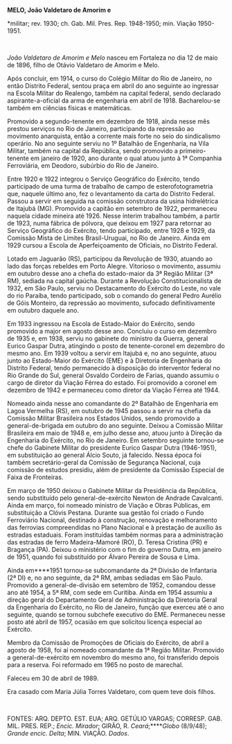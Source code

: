 **MELO, João Valdetaro de Amorim e**

\*militar; rev. 1930; ch. Gab. Mil. Pres. Rep. 1948-1950; min. Viação
1950-1951.

 

*João Valdetaro de Amorim e Melo* nasceu em Fortaleza no dia 12 de maio
de 1896, filho de Otávio Valdetaro de Amorim e Melo.

Após concluir, em 1914, o curso do Colégio Militar do Rio de Janeiro, no
então Distrito Federal, sentou praça em abril do ano seguinte ao
ingressar na Escola Militar do Realengo, também na capital federal,
sendo declarado aspirante-a-oficial da arma de engenharia em abril de
1918. Bacharelou-se também em ciências físicas e matemáticas.

Promovido a segundo-tenente em dezembro de 1918, ainda nesse mês prestou
serviços no Rio de Janeiro, participando da repressão ao movimento
anarquista, então a corrente mais forte no seio do sindicalismo
operário. No ano seguinte serviu no 1º Batalhão de Engenharia, na Vila
Militar, também na capital da República, sendo promovido a
primeiro-tenente em janeiro de 1920, ano durante o qual atuou junto à 1ª
Companhia Ferroviária, em Deodoro, subúrbio do Rio de Janeiro.

Entre 1920 e 1922 integrou o Serviço Geográfico do Exército, tendo
participado de uma turma de trabalho de campo de esterofotogrametria
que, naquele último ano, fez o levantamento da carta do Distrito
Federal. Passou a servir em seguida na comissão construtora da usina
hidrelétrica de Itajubá (MG). Promovido a capitão em setembro de 1922,
permaneceu naquela cidade mineira até 1926. Nesse ínterim trabalhou
também, a partir de 1923, numa fábrica de pólvora, que deixou em 1927
para retornar ao Serviço Geográfico do Exército, tendo participado,
entre 1928 e 1929, da Comissão Mista de Limites Brasil-Uruguai, no Rio
de Janeiro. Ainda em 1929 cursou a Escola de Aperfeiçoamento de
Oficiais, no Distrito Federal.

Lotado em Jaguarão (RS), participou da Revolução de 1930, atuando ao
lado das forças rebeldes em Porto Alegre. Vitorioso o movimento, assumiu
em outubro desse ano a chefia do estado-maior da 3ª Região Militar (3ª
RM), sediada na capital gaúcha. Durante a Revolução Constitucionalista
de 1932, em São Paulo, serviu no Destacamento do Exército do Leste, no
vale do rio Paraíba, tendo participado, sob o comando do general Pedro
Aurélio de Góis Monteiro, da repressão ao movimento, sufocado
definitivamente em outubro daquele ano.

Em 1933 ingressou na Escola de Estado-Maior do Exército, sendo promovido
a major em agosto desse ano. Concluiu o curso em dezembro de 1935 e, em
1938, serviu no gabinete do ministro da Guerra, general Eurico Gaspar
Dutra, atingindo o posto de tenente-coronel em dezembro do mesmo ano. Em
1939 voltou a servir em Itajubá e, no ano seguinte, atuou junto ao
Estado-Maior do Exército (EME) e à Diretoria de Engenharia do Distrito
Federal, tendo permanecido à disposição do interventor federal no Rio
Grande do Sul, general Osvaldo Cordeiro de Farias, quando assumiu o
cargo de diretor da Viação Férrea do estado. Foi promovido a coronel em
dezembro de 1942 e permaneceu como diretor da Viação Férrea até 1944.

Nomeado ainda nesse ano comandante do 2º Batalhão de Engenharia em Lagoa
Vermelha (RS), em outubro de 1945 passou a servir na chefia da Comissão
Militar Brasileira nos Estados Unidos, sendo promovido a
general-de-brigada em outubro do ano seguinte. Deixou a Comissão Militar
Brasileira em maio de 1948 e, em julho desse ano, atuou junto à Direção
da Engenharia do Exército, no Rio de Janeiro. Em setembro seguinte
tornou-se chefe do Gabinete Militar do presidente Eurico Gaspar Dutra
(1946-1951), em substituição ao general Álcio Souto, já falecido. Nessa
época foi também secretário-geral da Comissão de Segurança Nacional,
cuja comissão de estudos presidiu, além de presidente da Comissão
Especial de Faixa de Fronteiras.

Em março de 1950 deixou o Gabinete Militar da Presidência da República,
sendo substituído pelo general-de-exército Newton de Andrade Cavalcanti.
Ainda em março, foi nomeado ministro de Viação e Obras Públicas, em
substituição a Clóvis Pestana. Durante sua gestão foi criado o Fundo
Ferroviário Nacional, destinado à construção, renovação e melhoramento
das ferrovias compreendidas no Plano Nacional e à prestação de auxílio
às estradas estaduais. Foram instituídas também normas para a
administração das estradas de ferro Madeira-Mamoré (RO), D. Teresa
Cristina (PR) e Bragança (PA). Deixou o ministério com o fim do governo
Dutra, em janeiro de 1951, quando foi substituído por Álvaro Pereira de
Sousa e Lima.

Ainda em****1951 tornou-se subcomandante da 2ª Divisão de Infantaria (2ª
DI) e, no ano seguinte, da 2ª RM, ambas sediadas em São Paulo. Promovido
a general-de-divisão em setembro de 1952, comandou desse ano até 1954, a
5ª RM, com sede em Curitiba. Ainda em 1954 assumiu a direção geral do
Departamento Geral de Administração da Diretoria Geral da Engenharia do
Exército, no Rio de Janeiro, função que exerceu até o ano seguinte,
quando se tornou subchefe executivo do EME. Permaneceu nesse posto até
abril de 1957, ocasião em que solicitou licença especial ao Exército.

Membro da Comissão de Promoções de Oficiais do Exército, de abril a
agosto de 1958, foi aí nomeado comandante da 1ª Região Militar.
Promovido a general-de-exército em novembro do mesmo ano, foi
transferido depois para a reserva. Foi reformado em 1965 no posto de
marechal.

Faleceu em 30 de abril de 1989.

Era casado com Maria Júlia Torres Valdetaro, com quem teve dois filhos.

 

FONTES: ARQ. DEPTO. EST. EUA; ARQ. GETÚLIO VARGAS; CORRESP. GAB. MIL.
PRES. REP.; *Encic. Mirador*; GIRÃO, R. *Ceará*;*****Globo* (8/9/48);
*Grande encic. Delta*; MIN. VIAÇÃO. *Dados*.

 
